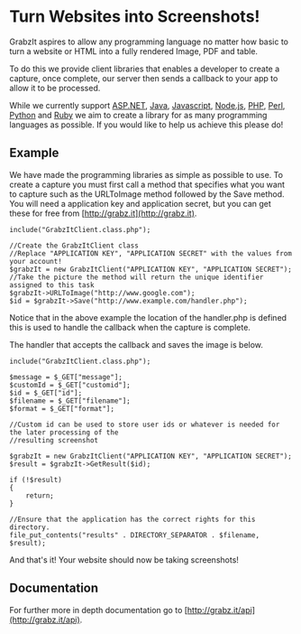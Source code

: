 Turn Websites into Screenshots!
===============================
GrabzIt aspires to allow any programming language no matter how basic to turn a website or HTML into a fully rendered Image, PDF and table.

To do this we provide client libraries that enables a developer to create a capture, once complete, our server then sends a callback to your app to allow it to be processed.

While we currently support [ASP.NET](http://grabz.it/api/aspnet/), [Java](http://grabz.it/api/java/), [Javascript](http://grabz.it/api/javascript/), [Node.js](http://grabz.it/api/nodejs/), [PHP](http://grabz.it/api/php/), [Perl](http://grabz.it/api/perl/), [Python](http://grabz.it/api/python/) and [Ruby](http://grabz.it/api/ruby/) we aim to create a library for as many programming languages as possible. If you would like to help us achieve this please do!

Example
-------

We have made the programming libraries as simple as possible to use. To create a capture you must first call a method that specifies what you want to capture such as the URLToImage method followed by the Save method. You will need a application key and application secret, but you can get these for free from [http://grabz.it](http://grabz.it).

```
include("GrabzItClient.class.php");

//Create the GrabzItClient class
//Replace "APPLICATION KEY", "APPLICATION SECRET" with the values from your account!
$grabzIt = new GrabzItClient("APPLICATION KEY", "APPLICATION SECRET");
//Take the picture the method will return the unique identifier assigned to this task
$grabzIt->URLToImage("http://www.google.com");
$id = $grabzIt->Save("http://www.example.com/handler.php");
```

Notice that in the above example the location of the handler.php is defined this is used to handle the callback when the capture is complete.

The handler that accepts the callback and saves the image is below.

```
include("GrabzItClient.class.php");

$message = $_GET["message"];
$customId = $_GET["customid"];
$id = $_GET["id"];
$filename = $_GET["filename"];
$format = $_GET["format"];

//Custom id can be used to store user ids or whatever is needed for the later processing of the
//resulting screenshot

$grabzIt = new GrabzItClient("APPLICATION KEY", "APPLICATION SECRET");
$result = $grabzIt->GetResult($id);

if (!$result)
{
	return;
}

//Ensure that the application has the correct rights for this directory.
file_put_contents("results" . DIRECTORY_SEPARATOR . $filename, $result);
```

And that's it! Your website should now be taking screenshots!

Documentation
-------------

For further more in depth documentation go to [http://grabz.it/api](http://grabz.it/api).

